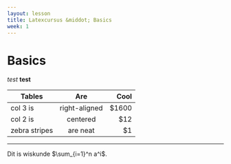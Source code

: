 ```yaml
---
layout: lesson
title: Latexcursus &middot; Basics
week: 1
---
```


<div class="page-header">
<h1>Basics</h1>
</div>


*test*
**test**

| Tables        | Are           | Cool  |
| ------------- |:-------------:| -----:|
| col 3 is      | right-aligned | $1600 |
| col 2 is      | centered      |   $12 |
| zebra stripes | are neat      |    $1 |

---
Dit is wiskunde $\sum_{i=1}^n a^i$.